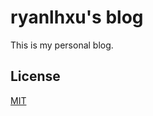 # ryanlhxu's blog

This is my personal blog. 


## License

[MIT](http://opensource.org/licenses/MIT)
